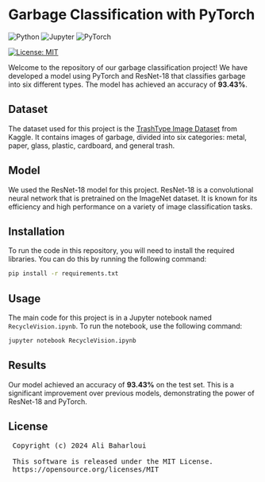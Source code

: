 # Garbage Classification with PyTorch

![Python](https://img.shields.io/badge/Python-FFD43B?style=for-the-badge&logo=python&logoColor=blue)
![Jupyter](https://img.shields.io/badge/Jupyter-F37626.svg?&style=for-the-badge&logo=Jupyter&logoColor=white)
![PyTorch](https://img.shields.io/badge/PyTorch-EE4C2C?style=for-the-badge&logo=pytorch&logoColor=white)

[![License: MIT](https://img.shields.io/badge/License-MIT-yellow.svg)](https://opensource.org/licenses/MIT)

Welcome to the repository of our garbage classification project! We have developed a model using PyTorch and ResNet-18 that classifies garbage into six different types. The model has achieved an accuracy of **93.43%**.

## Dataset

The dataset used for this project is the [TrashType Image Dataset](https://www.kaggle.com/asdasdasasdas/garbage-classification) from Kaggle. It contains images of garbage, divided into six categories: metal, paper, glass, plastic, cardboard, and general trash.

## Model

We used the ResNet-18 model for this project. ResNet-18 is a convolutional neural network that is pretrained on the ImageNet dataset. It is known for its efficiency and high performance on a variety of image classification tasks.

## Installation

To run the code in this repository, you will need to install the required libraries. You can do this by running the following command:

```bash
pip install -r requirements.txt
```

## Usage

The main code for this project is in a Jupyter notebook named `RecycleVision.ipynb`. To run the notebook, use the following command:

```bash
jupyter notebook RecycleVision.ipynb
```

## Results

Our model achieved an accuracy of **93.43%** on the test set. This is a significant improvement over previous models, demonstrating the power of ResNet-18 and PyTorch.

## License

<pre>
 Copyright (c) 2024 Ali Baharloui
 
 This software is released under the MIT License.
 https://opensource.org/licenses/MIT
</pre>
```
